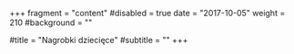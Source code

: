 +++
fragment = "content"
#disabled = true
date = "2017-10-05"
weight = 210
#background = ""

#title = "Nagrobki dziecięce"
#subtitle = ""
+++
